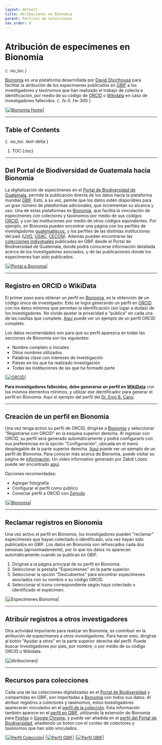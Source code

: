 ```yaml
---
layout: default
title: Atribuciones en Bionomia
parent: Perfiles de Colecciones 
nav_order: 9
---
```



# Atribución de especímenes en Bionomia
{: .no_toc }

[Bionomia](https://es.bionomia.net) es una plataforma desarrollada por [David Shorthouse](https://biss.pensoft.net/article/59167/) para facilitar la atribución de los especímenes publicados en [GBIF](https://gbif.org) a los investigadores y taxónomos que han realizado el trabajo de colecta e identificación, por medio de su código de [ORCID](https://orcid.org) o [Wikidata](https://wikidata.org) en caso de investigadores fallecidos. 
{: .fs-5 .fw-300 }

|[<img src="https://github.com/GuatemalaPortal/guatemalaportal.github.io/blob/main/static/BionomiaHome.jpg?raw=true" alt="Bionomia Home">](https://es.bionomia.net/)|

---

## Table of Contents
{: .no_toc .text-delta }

1. TOC
{:toc}

---

## Del Portal de Biodiversidad de Guatemala hacia Bionomia

La digitalización de especímenes en el [Portal de Biodiversidad de Guatemala](https://biodiversidad.gt), permite la publicación directa de los datos hacia la plataforma mundial [GBIF](https://guatemalaportal.github.io/docs/colecciones/gbif/publicar). Esto, a su vez, pemite que los datos estén disponibles para un gran número de plataformas adicionales, que incrementan su alcance y uso. Una de estas plataformas es [Bionomia](https://es.bionomia.net), que facilita la vinculación de especímenes con colectores y taxónomos por medio de sus códigos [ORCID](https://orcid.org), y con las instituciones por medio de otros códigos equivalentes. Por ejemplo, en Bionomia pueden encontrar una página con los perfiles de investigadores [guatemaltecos](https://es.bionomia.net/country/GT), y los perfiles de las distintas instituciones del país ([UVG](https://es.bionomia.net/organization/Q7894349), [USAC](https://es.bionomia.net/organization/Q607331), [CECON](https://es.bionomia.net/organization/299615)). Además pueden encontrarse las [colecciones individuales](https://es.bionomia.net/dataset/624ffcb0-3723-4b6f-9039-eea2e1ef82e2) publicadas en GBIF desde el Portal de Biodiversidad de Guatemala, donde podrá conocerse información detallada acerca de los investigadores asociados, y de las publicaciones donde los especímenes han sido publicados. 

|[<img src="https://github.com/GuatemalaPortal/guatemalaportal.github.io/blob/main/static/portal/Bionomia.jpg?raw=true" alt="Portal a Bionomia">](https://es.bionomia.net/)|

---

## Registro en ORCID o WikiData

El primer paso para obtener un perfil en [Bionomia](https://es.bionomia.net), es la obtención de un código único de investigador. Esto se logra generando un perfil en [ORCID](https://orcid.org) con los datos mínimos que permitan la identificación (sin lugar a dudas) de los investigadores. No olvide ajustar la privacidad a "pública" en cada una de las casillas que complete. [Aquí](https://orcid.org/0000-0002-4098-5823) puede ver un ejemplo de un perfil ORCID completo. 

Los datos recomendados son para que su perfil aparezca en todas las secciones de Bionomia son los siguientes: 
- Nombre completo o iniciales 
- Otros nombres utilizados
- Palabras clave con intereses de investigación
- Países en los que ha realizado investigación
- Todas las instituciones de las que ha formado parte

|[<img src="https://github.com/GuatemalaPortal/guatemalaportal.github.io/blob/main/static/Orcid2.jpg?raw=true" alt="ORCID">](https://www.orcid.org)|

**Para investigadores fallecidos, debe generarse un perfil en [WikiData](https://www.wikidata.org/wiki/Wikidata:Main_Page)** con los mismos elementos mínimos, y utilizar ese identificador para generar el perfil en Bionomia. Aquí el ejemplo del perfil del [Dr. Enio B. Cano](https://www.wikidata.org/wiki/Q42335752). 

---

## Creación de un perfil en Bionomia

Una vez tenga activo su perfil de ORCID, dirigirse a [Bionomia](https://es/bionomia.net) y seleccionar "Registrarse con ORCID" en la esquina superior derecha. Al ingresar con ORCID, su perfil será generado automáticamente y podrá configurarlo con sus preferencias en la opción "Configuración", ubicada en el menú desplegable de la parte superior derecha. [Aquí](https://es.bionomia.net/0000-0002-4098-5823) puede ver un ejemplo de un perfil de Bionomia. Para conocer más acerca de Bionomia, puede visitar su página de [información](https://es.bionomia.net/how-it-works). Un video informativo generado por Zabdi López puede ser encontrado [aquí](https://youtu.be/VYKSQi0OSD4).

Opciones recomendadas: 
- Agregar fotografía
- Configurar el perfil como público
- Conectar perfil a ORCID con [Zenodo](https://zenodo.org) 

|[<img src="https://github.com/GuatemalaPortal/guatemalaportal.github.io/blob/main/static/bionomia.jpg?raw=true" alt="Bionomia">](https://es.bionomia.net/0000-0002-4098-5823)|

---

## Reclamar registros en Bionomia 

Una vez activo el perfil en Bionomia, los investigadores pueden "reclamar" especímenes que hayan colectado o identificado, una vez hayan sido publicados en GBIF. Los datos en Bionomia son refrescados cada dos semanas (aproximadamente), por lo que los datos no aparecen automáticamente cuando se publican en GBIF. 

1. Dirigirse a la página principal de su perfil en Bionomia.
2. Seleccionar la pestaña "Especímenes" en la parte superior.
3. Seleccionar la opción "Descubiertos" para encontrar especímenes asociados con su nombre o su código ORCID.
4. Seleccionar el ícono correspondiente según haya colectado o identificado el espécimen. 

|<img src="https://github.com/GuatemalaPortal/guatemalaportal.github.io/blob/main/static/bionomiadisc.jpg?raw=true" alt="Especímenes Bionomia">|

---

## Atribuir registros a otros investigadores

Otra actividad importante para realizar en Bionomia, es contribuir en la atribución de especímenes a otros investigadores. Para hacer esto, dirigirse al botón "Ayudar a otros" en la parte superior derecha del perfil. Puede buscar investigadores por país, por nombre, o por medio de su código ORCID o Wikidata. 

|<img src="https://github.com/GuatemalaPortal/guatemalaportal.github.io/blob/main/static/atrib.jpg?raw=true" alt="Atribuciones">|

---

## Recursos para colecciones

Cada una de las colecciones digitalizadas en el [Portal de Biodiversidad](https://biodiversidad.gt) y compartidas en GBIF, son importadas a [Bionomia](https://es.bionomia.net) con todos sus datos. Al atribuir registros a colectores y taxónomos, estos investigadores aparecerán vinculados en el [perfil de la colección](https://bionomia.net/dataset/ceaa20a8-edc2-447b-ac95-b35e1111a02b). Esta información también aparece en el [perfil en GBIF](https://www.gbif.org/dataset/ceaa20a8-edc2-447b-ac95-b35e1111a02b), utilizando la extensión de Bionomia para [Firefox](https://addons.mozilla.org/es/firefox/addon/bionomia/) o [Google Chrome](https://chrome.google.com/webstore/detail/bionomia/aodffghldlgnmhbeflkmokghpncnldcn), y puede ser añadida en el [perfil del Portal de Biodiversidad](https://biodiversidad.gt/portal/collections/misc/collprofiles.php?collid=9), añadiendo un botón con el conteo de colectores y taxónomos que han sido vinculados.

|[<img src="https://github.com/GuatemalaPortal/guatemalaportal.github.io/blob/main/static/portal/Colecci%C3%B3nAves_Bionomia.jpg?raw=true" alt="Perfil Colección">](https://bionomia.net/dataset/ceaa20a8-edc2-447b-ac95-b35e1111a02b)|
|[<img src="https://github.com/GuatemalaPortal/guatemalaportal.github.io/blob/main/static/portal/Colecci%C3%B3nAves_GBIF2.jpg?raw=true" alt="Perfil GBIF">](https://www.gbif.org/dataset/ceaa20a8-edc2-447b-ac95-b35e1111a02b)|
|[<img src="https://github.com/GuatemalaPortal/guatemalaportal.github.io/blob/main/static/portal/Colecci%C3%B3nAves_Portal2.jpg?raw=true" alt="Perfil GBIF">](https://biodiversidad.gt/portal/collections/misc/collprofiles.php?collid=9)|
